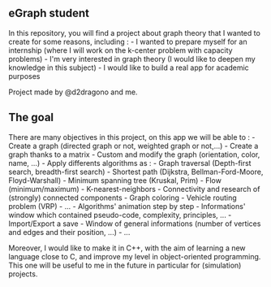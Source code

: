 ## eGraph student

In this repository, you will find a project about graph theory that I wanted to create for some reasons, including :
    - I wanted to prepare myself for an internship (where I will work on the k-center problem with capacity problems)
    - I'm very interested in graph theory (I would like to deepen my knowledge in this subject)
    - I would like to build a real app for academic purposes

Project made by @d2dragono and me.


## The goal

There are many objectives in this project, on this app we will be able to :
    - Create a graph (directed graph or not, weighted graph or not,...)
    - Create a graph thanks to a matrix
    - Custom and modify the graph (orientation, color, name, ...)
    - Apply differents algorithms as :
        - Graph traversal (Depth-first search, breadth-first search)
        - Shortest path (Dijkstra, Bellman-Ford-Moore, Floyd-Warshall)
        - Minimum spanning tree (Kruskal, Prim)
        - Flow (minimum/maximum)
        - K-nearest-neighbors
        - Connectivity and research of (strongly) connected components
        - Graph coloring
        - Vehicle routing problem (VRP)
        - ...
    - Algorithms' animation step by step
    - Informations' window which contained pseudo-code, complexity, principles, ...
    - Import/Export a save
    - Window of general informations (number of vertices and edges and their position, ...)
    - ...

Moreover, I would like to make it in C++, with the aim of learning a new language close to C, and improve my level in object-oriented programming. This one will be useful to me in the future in particular for (simulation) projects.
